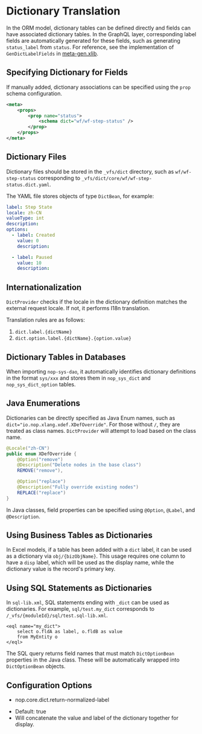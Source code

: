 # Dictionary Translation

In the ORM model, dictionary tables can be defined directly and fields can have associated dictionary tables. In the GraphQL layer, corresponding label fields are automatically generated for these fields, such as generating `status_label` from `status`. For reference, see the implementation of `GenDictLabelFields` in [meta-gen.xlib](https://gitee.com/canonical-entropy/nop-entropy/blob/master/nop-xlang/src/main/resources/_vfs/nop/core/xlib/meta-gen.xlib).

## Specifying Dictionary for Fields

If manually added, dictionary associations can be specified using the `prop` schema configuration.

```xml
<meta>
    <props>
        <prop name="status">
            <schema dict="wf/wf-step-status" />
        </prop>
    </props>
</meta>
```

## Dictionary Files

Dictionary files should be stored in the `_vfs/dict` directory, such as `wf/wf-step-status` corresponding to `_vfs/dict/core/wf/wf-step-status.dict.yaml`.

The YAML file stores objects of type `DictBean`, for example:

```yaml
label: Step State
locale: zh-CN
valueType: int
description:
options:
  - label: Created
    value: 0
    description:

  - label: Paused
    value: 10
    description:
```

## Internationalization

`DictProvider` checks if the locale in the dictionary definition matches the external request locale. If not, it performs I18n translation.

Translation rules are as follows:
1. `dict.label.{dictName}`
2. `dict.option.label.{dictName}.{option.value}`

## Dictionary Tables in Databases

When importing `nop-sys-dao`, it automatically identifies dictionary definitions in the format `sys/xxx` and stores them in `nop_sys_dict` and `nop_sys_dict_option` tables.

## Java Enumerations

Dictionaries can be directly specified as Java Enum names, such as `dict="io.nop.xlang.xdef.XDefOverride"`. For those without `/`, they are treated as class names. `DictProvider` will attempt to load based on the class name.

```java
@Locale("zh-CN")
public enum XDefOverride {
    @Option("remove")
    @Description("Delete nodes in the base class")
    REMOVE("remove"),

    @Option("replace")
    @Description("Fully override existing nodes")
    REPLACE("replace")
}
```

In Java classes, field properties can be specified using `@Option`, `@Label`, and `@Description`.

## Using Business Tables as Dictionaries

In Excel models, if a table has been added with a `dict` label, it can be used as a dictionary via `obj/{bizObjName}`. This usage requires one column to have a `disp` label, which will be used as the display name, while the dictionary value is the record's primary key.

## Using SQL Statements as Dictionaries

In `sql-lib.xml`, SQL statements ending with `_dict` can be used as dictionaries. For example, `sql/test.my_dict` corresponds to `/_vfs/{moduleId}/sql/test.sql-lib.xml`.

```eql
<eql name="my_dict">
    select o.fldA as label, o.fldB as value
    from MyEntity o
</eql>
```

The SQL query returns field names that must match `DictOptionBean` properties in the Java class. These will be automatically wrapped into `DictOptionBean` objects.

## Configuration Options

* nop.core.dict.return-normalized-label
- Default: true
- Will concatenate the value and label of the dictionary together for display.

